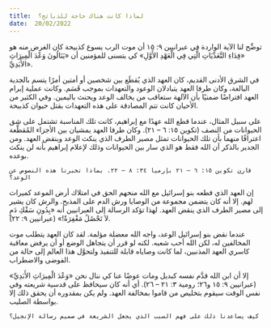 ```yaml
---
title:  لماذا كانت هناك حاجة للذبائح؟
date:  20/02/2022
---
```


توضِّح لنا الآية الواردة في عبرانيين ٩: ١٥ أن موت الرب يسوع كذبيحة كان الغرض منه هو «فِدَاءِ التَّعَدِّيَاتِ الَّتِي فِي الْعَهْدِ الأَوَّلِ» كي يتسنى للمؤمنين أن «يَنَالُونَ وَعْدَ الْمِيرَاثِ الأَبَدِيِّ».

في الشرق الأدنى القديم، كان العهد الذي يُقطَع بين شخصين أو أمتين أمرًا يتسم بالجدية البالغة، وكان طرفا العهد يتبادلان الوعود والتعهدات بموجب قَسَم. وكانت عملية إبرام العهد افتراضًا ضمنيًا بأن الآلهة ستعاقب من يخالف الوعد ويحنث باليمين. وفي الكثير من الأحيان كانت تتم المصادقة على هذه التعهدات بقتل حيوان كذبيحة.

على سبيل المثال، عندما قطع الله عهدًا مع إبراهيم، كانت تلك المناسبة تشتمل على شق الحيوانات من النصف (تكوين ١٥: ٦ – ٢١). وكان طرفا العهد يمشيان بين الأجزاء المُقطَّعة اعترافًا منهما بأن تلك الحيوانات تمثل مصير الطرف الذي ينكث الوعد وينقض العهد. ومن الجدير بالذكر أن الله فقط هو الذي سار بين الحيوانات وذلك لإعلام إبراهيم بأنه لن ينكث بوعده.

`قارن تكوين ١٥: ٦ – ٢١ بإرميا ٣٤: ٨ – ٢٢. بماذا تخبرنا هذه النصوص عن الوعد؟`

إن العهد الذي قطعه بنو إسرائيل مع الله منحهم الحق في امتلاك أرض الموعد كميراث لهم. إلا أنه كان يتضمن مجموعة من الوصايا ورش الدم على المذبح. والرش كان يشير إلى مصير الطرف الذي ينقض العهد. لهذا تؤكد الرسالة إلى العبرانيين أنه «بِدُونِ سَفْكِ دَمٍ لاَ تَحْصُلُ مَغْفِرَةٌ!» (عبرانيين ٩: ٢٢).

عندما نقض بنو إسرائيل الوعد، واجه الله معضلة مؤلمة. لقد كان العهد يتطلب موت المخالفين له، لكن الله أحب شعبه. لكنه لو قرر أن يتجاهل الوضع أو أن يرفض معاقبة كاسري العهد المذنبين، لما كانت وصاياه قابلة للتنفيذ ولتحوَّل هذا العالم إلى حالة من الفوضى والاضطراب.

إلا أن ابن الله قدَّم نفسه كبديل ومات عوضًا عنا كي ننال نحن «وَعْدَ الْمِيرَاثِ الأَبَدِيِّ» (عبرانيين ٩: ١٥ و٢٦؛ رومية ٣: ٢١ – ٢٦). أي أنه كان سيحافظ على قدسية شريعته وفي نفس الوقت سيقوم بتخليص من قاموا بمخالفة العهد. ولم يكن بمقدوره أن يحقق ذلك إلا بواسطة الصليب.

`كيف يساعدنا ذلك على فهم السبب الذي يجعل الشريعة في صميم رسالة الإنجيل؟`